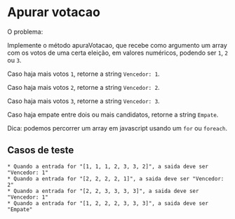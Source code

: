 # Apurar votacao

O problema:

Implemente o método apuraVotacao, que recebe como argumento um array com os votos de uma certa eleição, em valores numéricos, podendo ser `1`, `2` ou `3`. 

Caso haja mais votos `1`, retorne a string `Vencedor: 1`.

Caso haja mais votos `2`, retorne a string `Vencedor: 2`.

Caso haja mais votos `3`, retorne a string `Vencedor: 3`.

Caso haja empate entre dois ou mais candidatos, retorne a string `Empate`. 

Dica: podemos percorrer um array em javascript usando um `for` ou `foreach`.

## Casos de teste

    * Quando a entrada for "[1, 1, 1, 2, 3, 3, 2]", a saida deve ser "Vencedor: 1"
    * Quando a entrada for "[2, 2, 2, 2, 1]", a saida deve ser "Vencedor: 2"
    * Quando a entrada for "[2, 2, 3, 3, 3, 3]", a saida deve ser "Vencedor: 1"
    * Quando a entrada for "[1, 2, 2, 2, 3, 3, 3]", a saida deve ser "Empate"

